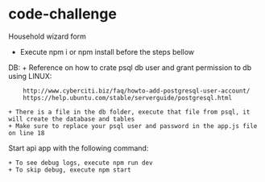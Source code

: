 # code-challenge
Household wizard form

* Execute npm i or npm install before the steps bellow

DB:
    + Reference on how to crate psql db user and grant permission to db using LINUX:

        http://www.cyberciti.biz/faq/howto-add-postgresql-user-account/
        https://help.ubuntu.com/stable/serverguide/postgresql.html
        
    + There is a file in the db folder, execute that file from psql, it will create the database and tables
    + Make sure to replace your psql user and password in the app.js file on line 18

Start api app with the following command:

    + To see debug logs, execute npm run dev
    + To skip debug, execute npm start
    
    
